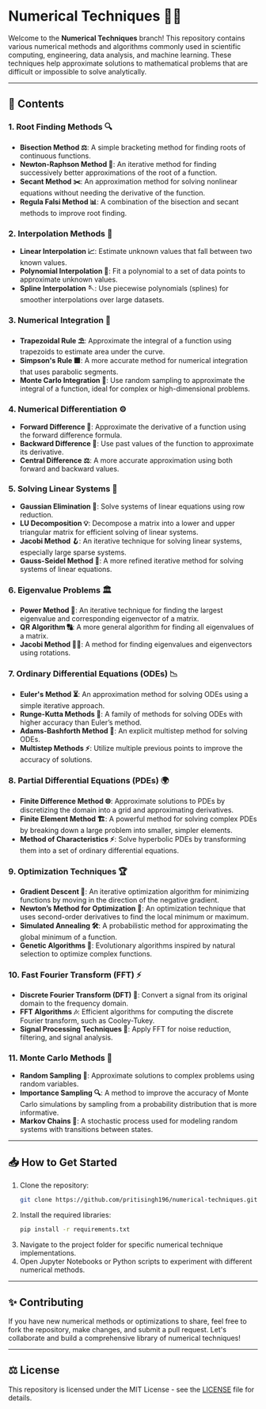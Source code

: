# Numerical Techniques 📐🔢

Welcome to the **Numerical Techniques** branch! This repository contains various numerical methods and algorithms commonly used in scientific computing, engineering, data analysis, and machine learning. These techniques help approximate solutions to mathematical problems that are difficult or impossible to solve analytically.

---

## 📂 Contents

### 1. **Root Finding Methods 🔍**
   - **Bisection Method ⚖️**: A simple bracketing method for finding roots of continuous functions.
   - **Newton-Raphson Method 🧮**: An iterative method for finding successively better approximations of the root of a function.
   - **Secant Method ✂️**: An approximation method for solving nonlinear equations without needing the derivative of the function.
   - **Regula Falsi Method 📊**: A combination of the bisection and secant methods to improve root finding.

### 2. **Interpolation Methods 📏**
   - **Linear Interpolation 📈**: Estimate unknown values that fall between two known values.
   - **Polynomial Interpolation 🧩**: Fit a polynomial to a set of data points to approximate unknown values.
   - **Spline Interpolation 🪡**: Use piecewise polynomials (splines) for smoother interpolations over large datasets.

### 3. **Numerical Integration 🔢**
   - **Trapezoidal Rule ⛱️**: Approximate the integral of a function using trapezoids to estimate area under the curve.
   - **Simpson's Rule 🟦**: A more accurate method for numerical integration that uses parabolic segments.
   - **Monte Carlo Integration 🎲**: Use random sampling to approximate the integral of a function, ideal for complex or high-dimensional problems.

### 4. **Numerical Differentiation ⚙️**
   - **Forward Difference 🌟**: Approximate the derivative of a function using the forward difference formula.
   - **Backward Difference 🔄**: Use past values of the function to approximate its derivative.
   - **Central Difference ⚖️**: A more accurate approximation using both forward and backward values.

### 5. **Solving Linear Systems 🧮**
   - **Gaussian Elimination 📐**: Solve systems of linear equations using row reduction.
   - **LU Decomposition 💡**: Decompose a matrix into a lower and upper triangular matrix for efficient solving of linear systems.
   - **Jacobi Method 🪝**: An iterative technique for solving linear systems, especially large sparse systems.
   - **Gauss-Seidel Method 🔄**: A more refined iterative method for solving systems of linear equations.

### 6. **Eigenvalue Problems 🏛️**
   - **Power Method 💪**: An iterative technique for finding the largest eigenvalue and corresponding eigenvector of a matrix.
   - **QR Algorithm 🔠**: A more general algorithm for finding all eigenvalues of a matrix.
   - **Jacobi Method 🧑‍🏫**: A method for finding eigenvalues and eigenvectors using rotations.

### 7. **Ordinary Differential Equations (ODEs) 📉**
   - **Euler's Method ⏳**: An approximation method for solving ODEs using a simple iterative approach.
   - **Runge-Kutta Methods 🔄**: A family of methods for solving ODEs with higher accuracy than Euler’s method.
   - **Adams-Bashforth Method 🏃**: An explicit multistep method for solving ODEs.
   - **Multistep Methods ⚡**: Utilize multiple previous points to improve the accuracy of solutions.

### 8. **Partial Differential Equations (PDEs) 🌍**
   - **Finite Difference Method 🌐**: Approximate solutions to PDEs by discretizing the domain into a grid and approximating derivatives.
   - **Finite Element Method 🏗️**: A powerful method for solving complex PDEs by breaking down a large problem into smaller, simpler elements.
   - **Method of Characteristics ⚡**: Solve hyperbolic PDEs by transforming them into a set of ordinary differential equations.

### 9. **Optimization Techniques 🏆**
   - **Gradient Descent 🔽**: An iterative optimization algorithm for minimizing functions by moving in the direction of the negative gradient.
   - **Newton’s Method for Optimization 📐**: An optimization technique that uses second-order derivatives to find the local minimum or maximum.
   - **Simulated Annealing 🛠️**: A probabilistic method for approximating the global minimum of a function.
   - **Genetic Algorithms 🧬**: Evolutionary algorithms inspired by natural selection to optimize complex functions.

### 10. **Fast Fourier Transform (FFT) ⚡**
   - **Discrete Fourier Transform (DFT) 🎼**: Convert a signal from its original domain to the frequency domain.
   - **FFT Algorithms 🎶**: Efficient algorithms for computing the discrete Fourier transform, such as Cooley-Tukey.
   - **Signal Processing Techniques 📡**: Apply FFT for noise reduction, filtering, and signal analysis.

### 11. **Monte Carlo Methods 🎲**
   - **Random Sampling 🧳**: Approximate solutions to complex problems using random variables.
   - **Importance Sampling 🔍**: A method to improve the accuracy of Monte Carlo simulations by sampling from a probability distribution that is more informative.
   - **Markov Chains 🔁**: A stochastic process used for modeling random systems with transitions between states.

---

## 📥 How to Get Started

1. Clone the repository:
   ```bash
   git clone https://github.com/pritisingh196/numerical-techniques.git
   ```
2. Install the required libraries:
   ```bash
   pip install -r requirements.txt
   ```
3. Navigate to the project folder for specific numerical technique implementations.
4. Open Jupyter Notebooks or Python scripts to experiment with different numerical methods.

---

## ✨ Contributing

If you have new numerical methods or optimizations to share, feel free to fork the repository, make changes, and submit a pull request. Let's collaborate and build a comprehensive library of numerical techniques!

---

## ⚖️ License

This repository is licensed under the MIT License - see the [LICENSE](LICENSE) file for details.

